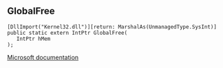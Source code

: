 ## GlobalFree

```
[DllImport("Kernel32.dll")][return: MarshalAs(UnmanagedType.SysInt)]
public static extern IntPtr GlobalFree(
   IntPtr hMem
);
```

[Microsoft documentation](https://docs.microsoft.com/en-us/windows/win32/api/winbase/nf-winbase-globalfree)
